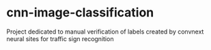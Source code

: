 # cnn-image-classification

Project dedicated to manual verification of labels created by convnext neural sites for traffic sign recognition
